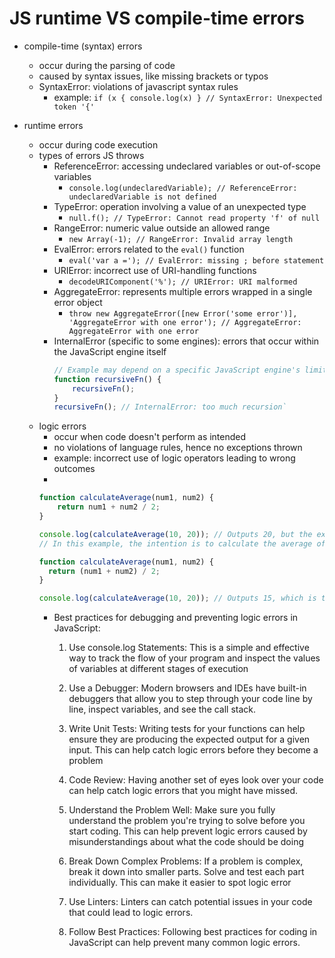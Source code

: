 
# JS runtime VS compile-time errors

- compile-time (syntax) errors
  - occur during the parsing of code
  - caused by syntax issues, like missing brackets or typos
  - SyntaxError: violations of javascript syntax rules
    - example: `if (x { console.log(x) } // SyntaxError: Unexpected token '{'` 

- runtime errors
  - occur during code execution
  - types of errors JS throws
    - ReferenceError: accessing undeclared variables or out-of-scope variables
      - `console.log(undeclaredVariable); // ReferenceError: undeclaredVariable is not defined`
    - TypeError: operation involving a value of an unexpected type
      - `null.f(); // TypeError: Cannot read property 'f' of null`
    - RangeError: numeric value outside an allowed range
      - `new Array(-1); // RangeError: Invalid array length`
    - EvalError: errors related to the `eval()` function
      - `eval('var a ='); // EvalError: missing ; before statement`
    - URIError: incorrect use of URI-handling functions
      - `decodeURIComponent('%'); // URIError: URI malformed`
    - AggregateError: represents multiple errors wrapped in a single error object
      - `throw new AggregateError([new Error('some error')], 'AggregateError with one error'); // AggregateError: AggregateError with one error`
    - InternalError (specific to some engines): errors that occur within the JavaScript engine itself
      ```js
      // Example may depend on a specific JavaScript engine's limitations, such as recursion depth
      function recursiveFn() {
          recursiveFn();
      }
      recursiveFn(); // InternalError: too much recursion`
      ```
  - logic errors
    - occur when code doesn't perform as intended
    - no violations of language rules, hence no exceptions thrown
    - example: incorrect use of logic operators leading to wrong outcomes
    - 
    <!-- MM: i added this example because i found it very instructive -->
      ```js
      function calculateAverage(num1, num2) {
          return num1 + num2 / 2;
      }

      console.log(calculateAverage(10, 20)); // Outputs 20, but the expected output is 15
      // In this example, the intention is to calculate the average of num1 and num2. However, due to the precedence of operators in JavaScript, the division operation is performed first, and then the result is added to num1. This leads to incorrect results. The correct code should be:
      
      function calculateAverage(num1, num2) {
        return (num1 + num2) / 2;
      }

      console.log(calculateAverage(10, 20)); // Outputs 15, which is the correct average
      ```
    - Best practices for debugging and preventing logic errors in JavaScript:
      1. Use console.log Statements: This is a simple and effective way to track the flow of your program and inspect the values of variables at different stages of execution
  
      2. Use a Debugger: Modern browsers and IDEs have built-in debuggers that allow you to step through your code line by line, inspect variables, and see the call stack.
  
      3. Write Unit Tests: Writing tests for your functions can help ensure they are producing the expected output for a given input. This can help catch logic errors before they become a problem

      4. Code Review: Having another set of eyes look over your code can help catch logic errors that you might have missed.

      5. Understand the Problem Well: Make sure you fully understand the problem you're trying to solve before you start coding. This can help prevent logic errors caused by misunderstandings about what the code should be doing

      6. Break Down Complex Problems: If a problem is complex, break it down into smaller parts. Solve and test each part individually. This can make it easier to spot logic error
  
      7. Use Linters: Linters can catch potential issues in your code that could lead to logic errors.

      8. Follow Best Practices: Following best practices for coding in JavaScript can help prevent many common logic errors.

